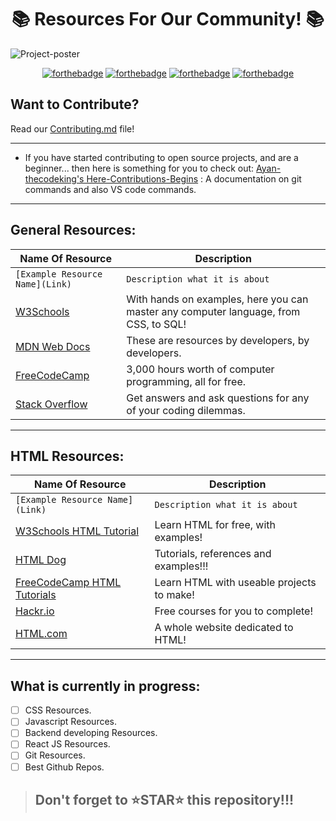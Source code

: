 <h1  align="center">📚 Resources For Our Community! 📚</h1>

![Project-poster](/docs/Assets/Images/readme/poster-main.gif)

<div align="center">
  
[![forthebadge](https://forthebadge.com/images/badges/check-it-out.svg)](https://forthebadge.com) [![forthebadge](https://forthebadge.com/images/badges/ctrl-c-ctrl-v.svg)](https://forthebadge.com) [![forthebadge](https://forthebadge.com/images/badges/made-with-markdown.svg)](https://forthebadge.com) [![forthebadge](https://forthebadge.com/images/badges/open-source.svg)](https://forthebadge.com)
  
</div>

## Want to Contribute? 
Read our [Contributing.md](CONTRIBUTING.md) file!

---

- If you have started contributing to open source projects, and are a beginner... then here is something for you to check out:
[Ayan-thecodeking's Here-Contributions-Begins](https://github.com/Ayan-thecodeking/Here-Contributions-Begins) : A documentation on git commands and also VS code commands.

---

## General Resources:

| Name Of Resource | Description |
| ---------------- | ----------- |
| `[Example Resource Name](Link)` | `Description what it is about` |
| [W3Schools](https://www.w3schools.com/) | With hands on examples, here you can master any computer language, from CSS, to SQL! |
| [MDN Web Docs](https://developer.mozilla.org/en-US/) | These are resources by developers, by developers. |
| [FreeCodeCamp](https://www.freecodecamp.org/news/) | 3,000 hours worth of computer programming, all for free. |
| [Stack Overflow](https://stackoverflow.com/) | Get answers and ask questions for any of your coding dilemmas. |

---

## HTML Resources:

| Name Of Resource | Description |
| ---------------- | ----------- |
| `[Example Resource Name](Link)` | `Description what it is about` |
| [W3Schools HTML Tutorial](https://www.w3schools.com/html/default.asp) | Learn HTML for free, with examples!|
| [HTML Dog](https://www.htmldog.com/) | Tutorials, references and examples!!!|
| [FreeCodeCamp HTML Tutorials](https://www.freecodecamp.org/news/tag/html/) | Learn HTML with useable projects to make!|
| [Hackr.io](https://hackr.io/tutorials/learn-html-5) | Free courses for you to complete! |
| [HTML.com](https://html.com/) | A whole website dedicated to HTML! |

---

## What is currently in progress:

- [ ] CSS Resources.
- [ ] Javascript Resources.
- [ ] Backend developing Resources.
- [ ] React JS Resources.
- [ ] Git Resources.
- [ ] Best Github Repos. 

> ## Don't forget to ⭐STAR⭐ this repository!!!
